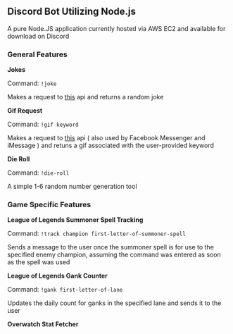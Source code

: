 ## Discord Bot Utilizing Node.js ##

A pure Node.JS application currently hosted via AWS EC2 and available for download on Discord 

### General Features ###

**Jokes** 

Command: ```!joke```

Makes a request to [this](https://icanhazdadjoke.com/api) api and returns a random joke


**Gif Request**

Command: ```!gif keyword```

Makes a request to [this](https://developers.giphy.com/) api ( also used by Facebook Messenger and iMessage ) and retuns a gif associated with the user-provided keyword


**Die Roll**

Command: ```!die-roll```

A simple 1-6 random number generation tool

### Game Specific Features ###

**League of Legends Summoner Spell Tracking**

Command: ```!track champion first-letter-of-summoner-spell```

Sends a message to the user once the summoner spell is for use to the specified enemy champion, assuming the command was entered as soon as the spell was used

**League of Legends Gank Counter**

Command: ```!gank first-letter-of-lane```

Updates the daily count for ganks in the specified lane and sends it to the user

**Overwatch Stat Fetcher**
